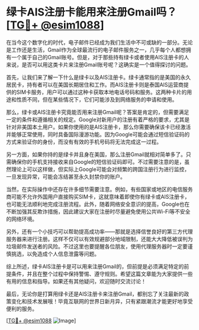 # 绿卡AIS注册卡能用来注册Gmail吗？[[TG💪+ @esim1088](https://t.me/s/esim1088)]

在当今这个数字化的时代，电子邮件已经成为我们生活中不可或缺的一部分。无论是工作还是生活，Gmail作为全球最流行的电子邮件服务之一，几乎每个人都想拥有一个属于自己的Gmail账号。但是，对于那些持有绿卡或者使用AIS注册卡的人来说，是否可以用这类卡片来注册Gmail账号呢？这确实是一个值得探讨的问题。

首先，让我们来了解一下什么是绿卡以及AIS注册卡。绿卡通常指的是美国的永久居民卡，持有者可以在美国长期居住和工作。而AIS注册卡则是泰国AIS运营商提供的SIM卡服务，用户可以通过这种卡获取本地电话号码和服务。这两种卡片的用途和性质不同，但在某些情况下，它们可能涉及到网络服务的申请和使用。

那么，绿卡或AIS注册卡究竟能否用来注册Gmail呢？答案是肯定的，但需要满足一定的条件和遵循相关的规定。Google对新用户的注册有着严格的要求，尤其是针对非美国本土用户。如果你使用的是AIS注册卡，那么你需要确保该卡已经激活并能够正常使用，同时具备国际漫游功能。因为Google可能会通过短信验证码的方式来验证你的身份，而没有有效的手机号码将无法完成这一过程。

另一方面，如果你持的是绿卡并且身在美国，那么注册Gmail就相对简单多了。只需确保你的手机支持接收来自Google的短信验证码即可。不过需要注意的是，虽然理论上可以这样做，但实际上Google可能会对频繁的跨国注册行为进行监控，一旦发现异常，可能会冻结甚至永久封禁你的账户。

当然，在实际操作中还存在许多细节需要注意。例如，有些国家或地区的电信服务商可能不允许外国用户直接购买SIM卡，这就意味着即使你有绿卡或AIS注册卡，也可能无法顺利地完成注册流程。此外，随着网络安全意识的提高，Google也在不断加强其反欺诈措施，因此建议大家在注册时尽量避免使用公共Wi-Fi等不安全的网络环境。

另外，还有一个小技巧可以帮助提高成功率——那就是选择信誉良好的第三方代理服务器来进行注册。这样不仅可以有效规避部分地域限制，还能大大降低被误判为垃圾邮件发送者的风险。不过这里也要提醒各位朋友，使用代理服务器时一定要谨慎挑选，以免造成个人信息泄露等问题。

综上所述，绿卡AIS注册卡是可以用来注册Gmail的，但前提是必须满足特定的前提条件，并且在整个过程中保持警惕、遵守规则。希望这篇文章能为大家提供一些有用的信息和指导。如果还有其他疑问，欢迎随时交流讨论！

最后，无论你是打算用绿卡还是AIS注册卡来注册Gmail，都别忘了关注最新的政策变化和技术发展哦！毕竟互联网的世界日新月异，只有紧跟潮流才能更好地享受便利的服务。

[[TG💪+ @esim1088](https://t.me/s/esim1088) ![Image](https://i.postimg.cc/4NQfJmqS/Snipaste-2025-05-13-00-14-12.png)]